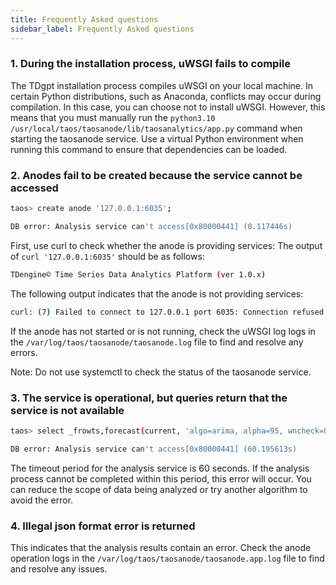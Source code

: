 ```yaml
---
title: Frequently Asked questions
sidebar_label: Frequently Asked questions
---
```


### 1. During the installation process, uWSGI fails to compile

The TDgpt installation process compiles uWSGI on your local machine. In certain Python distributions, such as Anaconda, conflicts may occur during compilation. In this case, you can choose not to install uWSGI.
However, this means that you must manually run the `python3.10 /usr/local/taos/taosanode/lib/taosanalytics/app.py` command when starting the taosanode service. Use a virtual Python environment when running this command to ensure that dependencies can be loaded.

### 2. Anodes fail to be created because the service cannot be accessed

```bash
taos> create anode '127.0.0.1:6035';

DB error: Analysis service can't access[0x80000441] (0.117446s)
```

First, use curl to check whether the anode is providing services: The output of `curl '127.0.0.1:6035'` should be as follows:

```bash
TDengine© Time Series Data Analytics Platform (ver 1.0.x)
```

The following output indicates that the anode is not providing services:

```bash
curl: (7) Failed to connect to 127.0.0.1 port 6035: Connection refused
```

If the anode has not started or is not running, check the uWSGI log logs in the `/var/log/taos/taosanode/taosanode.log` file to find and resolve any errors.

Note: Do not use systemctl to check the status of the taosanode service.

### 3. The service is operational, but queries return that the service is not available

```bash
taos> select _frowts,forecast(current, 'algo=arima, alpha=95, wncheck=0, rows=20') from d1 where ts<='2017-07-14 10:40:09.999';

DB error: Analysis service can't access[0x80000441] (60.195613s)
```

The timeout period for the analysis service is 60 seconds. If the analysis process cannot be completed within this period, this error will occur. You can reduce the scope of data being analyzed or try another algorithm to avoid the error.

### 4. Illegal json format error is returned

This indicates that the analysis results contain an error. Check the anode operation logs in the `/var/log/taos/taosanode/taosanode.app.log` file to find and resolve any issues.
